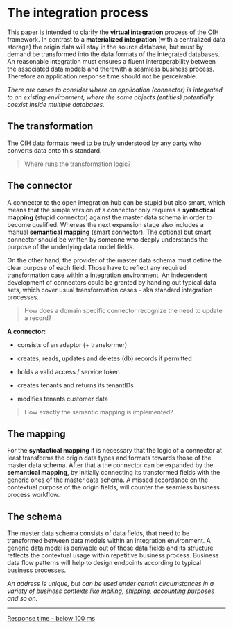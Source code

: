 # The integration process
This paper is intended to clarify the **virtual integration** process of the OIH framework. In contrast to a **materialized integration** (with a centralized data storage) the origin data will stay in the source database, but must by demand be transformed into the data formats of the integrated databases. An reasonable integration must ensures a fluent interoperability between the associated data models and therewith a seamless business process. Therefore an application response time should not be perceivable.

_There are cases to consider where an application (connector) is integrated to an existing environment, where the same objects (entities) potentially coexist inside multiple databases._

## The transformation
The OIH data formats need to be truly understood by any party who converts data onto this standard.

> Where runs the transformation logic?

## The connector
A connector to the open integration hub can be stupid but also smart, which means that the simple version of a connector only requires a **syntactical mapping** (stupid connector) against the master data schema in order to become qualified. Whereas the next expansion stage also includes a manual **semantical mapping** (smart connector). The optional but smart connector should be written by someone who deeply understands the purpose of the underlying data model fields.

On the other hand, the provider of the master data schema must define the clear purpose of each field. Those have to reflect any required transformation case within a integration environment. An independent development of connectors could be granted by handing out typical data sets, which cover usual transformation cases - aka standard integration processes.

> How does a domain specific connector recognize the need to update a record?

**A connector:**
* consists of an adaptor (+ transformer)
* creates, reads, updates and deletes (db) records if permitted


* holds a valid access / service token
* creates tenants and returns its tenantIDs
* modifies tenants customer data

> How exactly the semantic mapping is implemented?

## The mapping
For the **syntactical mapping** it is necessary that the logic of a connector at least transforms the origin data types and formats towards those of the master data schema. After that a the connector can be expanded by the **semantical mapping**, by initially connecting its transformed fields with the generic ones of the master data schema. A missed accordance on the contextual purpose of the origin fields, will counter the seamless business process workflow.

## The schema
The master data schema consists of data fields, that need to be transformed between data models within an integration environment. A generic data model is derivable out of those data fields and its structure reflects the contextual usage within repetitive business process. Business data flow patterns will help to design endpoints according to typical business processes.

_An address is unique, but can be used under certain circumstances in a variety of business contexts like mailing, shipping, accounting purposes and so on._

---

[Response time - below 100 ms](https://stackoverflow.com/questions/536300/what-is-the-shortest-perceivable-application-response-delay)
